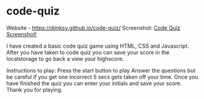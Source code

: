 # code-quiz
Website - https://djinksy.github.io/code-quiz/
Screenshot: [Code Quiz Screenshot!](./images/screenshot.png)

I have created a basic code quiz game using HTML, CSS and Javascript. After you have taken to code quiz you can save your score in the localstorage to go back a view your highscore.


Instructions to play: 
 Press the start button to play 
 Answer the questions but be careful if you get one incorrect 5 secs gets taken off your time. 
 Once you have finished the quiz you can enter your initials and save your score. 
 Thank you for playing.
